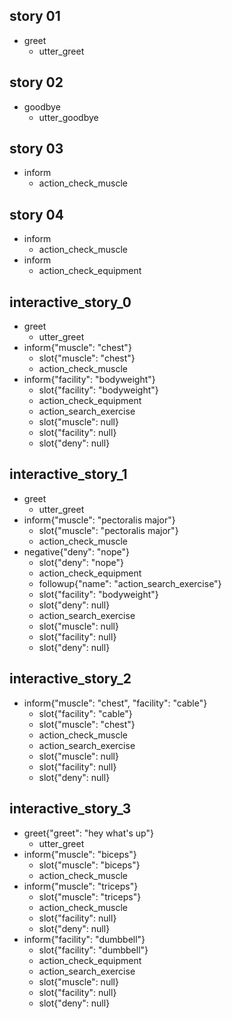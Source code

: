 ## story 01
* greet
    - utter_greet

## story 02
* goodbye
    - utter_goodbye

## story 03
* inform
    - action_check_muscle

## story 04
* inform
    - action_check_muscle
* inform
    - action_check_equipment

## interactive_story_0
* greet
    - utter_greet
* inform{"muscle": "chest"}
    - slot{"muscle": "chest"}
    - action_check_muscle
* inform{"facility": "bodyweight"}
    - slot{"facility": "bodyweight"}
    - action_check_equipment
    - action_search_exercise
    - slot{"muscle": null}
    - slot{"facility": null}
    - slot{"deny": null}

## interactive_story_1
* greet
    - utter_greet
* inform{"muscle": "pectoralis major"}
    - slot{"muscle": "pectoralis major"}
    - action_check_muscle
* negative{"deny": "nope"}
    - slot{"deny": "nope"}
    - action_check_equipment
    - followup{"name": "action_search_exercise"}
    - slot{"facility": "bodyweight"}
    - slot{"deny": null}
    - action_search_exercise
    - slot{"muscle": null}
    - slot{"facility": null}
    - slot{"deny": null}

## interactive_story_2
* inform{"muscle": "chest", "facility": "cable"}
    - slot{"facility": "cable"}
    - slot{"muscle": "chest"}
    - action_check_muscle
    - action_search_exercise
    - slot{"muscle": null}
    - slot{"facility": null}
    - slot{"deny": null}

## interactive_story_3
* greet{"greet": "hey what's up"}
    - utter_greet
* inform{"muscle": "biceps"}
    - slot{"muscle": "biceps"}
    - action_check_muscle
* inform{"muscle": "triceps"}
    - slot{"muscle": "triceps"}
    - action_check_muscle
    - slot{"facility": null}
    - slot{"deny": null}
* inform{"facility": "dumbbell"}
    - slot{"facility": "dumbbell"}
    - action_check_equipment
    - action_search_exercise
    - slot{"muscle": null}
    - slot{"facility": null}
    - slot{"deny": null}
